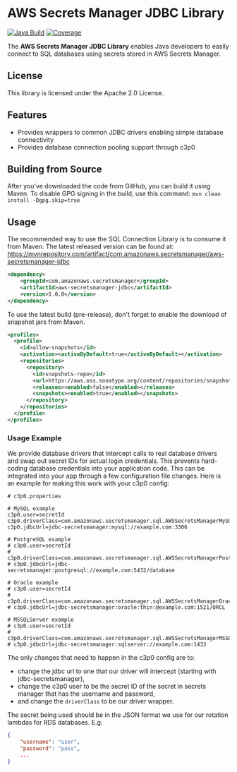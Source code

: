 # AWS Secrets Manager JDBC Library

[![Java Build](https://github.com/aws/aws-secretsmanager-jdbc/actions/workflows/CI.yml/badge.svg?event=push)](https://github.com/aws/aws-secretsmanager-jdbc/actions/workflows/CI.yml)
[![Coverage](https://codecov.io/gh/aws/aws-secretsmanager-jdbc/branch/master/graph/badge.svg?token=hCl7eBaSwn)](https://codecov.io/gh/aws/aws-secretsmanager-jdbc)

The **AWS Secrets Manager JDBC Library** enables Java developers to easily connect to SQL databases using secrets stored in AWS Secrets Manager.

## License

This library is licensed under the Apache 2.0 License.

## Features

* Provides wrappers to common JDBC drivers enabling simple database connectivity
* Provides database connection pooling support through c3p0

## Building from Source

After you've downloaded the code from GitHub, you can build it using Maven. To disable GPG signing in the build, use this command: `mvn clean install -Dgpg.skip=true`

## Usage
The recommended way to use the SQL Connection Library is to consume it from Maven.  The latest released version can be found at: https://mvnrepository.com/artifact/com.amazonaws.secretsmanager/aws-secretsmanager-jdbc

``` xml
<dependency>
    <groupId>com.amazonaws.secretsmanager</groupId>
    <artifactId>aws-secretsmanager-jdbc</artifactId>
    <version>1.0.8</version>
</dependency>
```

To use the latest build (pre-release), don't forget to enable the download of snapshot jars from Maven.

``` xml
<profiles>
  <profile>
    <id>allow-snapshots</id>
    <activation><activeByDefault>true</activeByDefault></activation>
    <repositories>
      <repository>
        <id>snapshots-repo</id>
        <url>https://aws.oss.sonatype.org/content/repositories/snapshots</url>
        <releases><enabled>false</enabled></releases>
        <snapshots><enabled>true</enabled></snapshots>
      </repository>
    </repositories>
  </profile>
</profiles>
```

### Usage Example
We provide database drivers that intercept calls to real database drivers and swap out secret IDs for actual login credentials.
This prevents hard-coding database credentials into your application code. This can be integrated into your app through a few
configuration file changes. Here is an example for making this work with your c3p0 config:

```properties
# c3p0.properties

# MySQL example
c3p0.user=secretId
c3p0.driverClass=com.amazonaws.secretsmanager.sql.AWSSecretsManagerMySQLDriver
c3p0.jdbcUrl=jdbc-secretsmanager:mysql://example.com:3306

# PostgreSQL example
# c3p0.user=secretId
# c3p0.driverClass=com.amazonaws.secretsmanager.sql.AWSSecretsManagerPostgreSQLDriver
# c3p0.jdbcUrl=jdbc-secretsmanager:postgresql://example.com:5432/database

# Oracle example
# c3p0.user=secretId
# c3p0.driverClass=com.amazonaws.secretsmanager.sql.AWSSecretsManagerOracleDriver
# c3p0.jdbcUrl=jdbc-secretsmanager:oracle:thin:@example.com:1521/ORCL

# MSSQLServer example
# c3p0.user=secretId
# c3p0.driverClass=com.amazonaws.secretsmanager.sql.AWSSecretsManagerMSSQLServerDriver
# c3p0.jdbcUrl=jdbc-secretsmanager:sqlserver://example.com:1433
```

The only changes that need to happen in the c3p0 config are to:

* change the jdbc url to one that our driver will intercept (starting with jdbc-secretsmanager),
* change the c3p0 user to be the secret ID of the secret in secrets manager that has the username and password,
* and change the `driverClass` to be our driver wrapper.

The secret being used should be in the JSON format we use for our rotation lambdas for RDS databases. E.g:

```json
{
	"username": "user",
	"password": "pass",
	...
}
```

